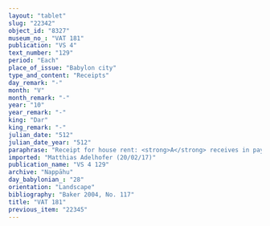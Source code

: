 ```yaml
---
layout: "tablet"
slug: "22342"
object_id: "8327"
museum_no_: "VAT 181"
publication: "VS 4"
text_number: "129"
period: "Each"
place_of_issue: "Babylon city"
type_and_content: "Receipts"
day_remark: "-"
month: "V"
month_remark: "-"
year: "10"
year_remark: "-"
king: "Dar"
king_remark: "-"
julian_date: "512"
julian_date_year: "512"
paraphrase: "Receipt for house rent: <strong>A</strong> receives in payment from <strong>B</strong> the rent of his house for the months from Simānu (III) till Arahsamnu (VIII) of 10<sup>th</sup> year of Darius. Each party has taken a copy. 1 &frac12; shekels of white silver of <strong>B</strong> are at <strong>A</strong>&rsquo;s disposal. 4 witnesses and the scribe (Mu&scaron;allim-Marduk/&Scaron;ūzubu//Kānik-bābi). A promissory oath (<em>k&icirc; ad&icirc;</em>) concerning repairs to the house by <strong>B </strong>follows at the end. (cf. MMA86.11.153).<br /> &nbsp;<br /> <strong>A</strong>&nbsp;= Iddin-Nab&ucirc;/Nab&ucirc;-bān-zēri//Nappāhu; <strong>B</strong>&nbsp;= Nab&ucirc;-mu&scaron;ētiq-udd&ecirc;/&Scaron;āpik-zēri//Miṣirāya<br /> &nbsp;"
imported: "Matthias Adelhofer (20/02/17)"
publication_name: "VS 4 129"
archive: "Nappāhu"
day_babylonian_: "28"
orientation: "Landscape"
bibliography: "Baker 2004, No. 117"
title: "VAT 181"
previous_item: "22345"
---
```


